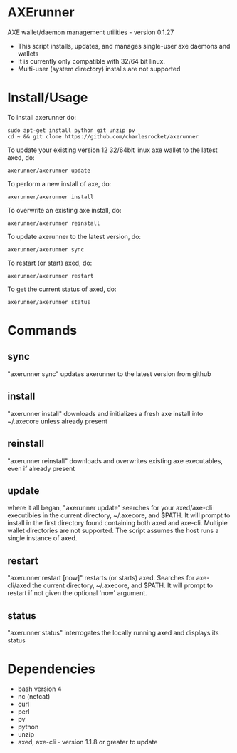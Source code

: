 # AXErunner

AXE wallet/daemon management utilities - version 0.1.27

* This script installs, updates, and manages single-user axe daemons and wallets
* It is currently only compatible with 32/64 bit linux.
* Multi-user (system directory) installs are not supported

# Install/Usage

To install axerunner do:

    sudo apt-get install python git unzip pv
    cd ~ && git clone https://github.com/charlesrocket/axerunner

To update your existing version 12 32/64bit linux axe wallet to the latest
axed, do:

    axerunner/axerunner update

To perform a new install of axe, do:

    axerunner/axerunner install

To overwrite an existing axe install, do:

    axerunner/axerunner reinstall

To update axerunner to the latest version, do:

    axerunner/axerunner sync

To restart (or start) axed, do:

    axerunner/axerunner restart

To get the current status of axed, do:

    axerunner/axerunner status


# Commands

## sync

"axerunner sync" updates axerunner to the latest version from github

## install

"axerunner install" downloads and initializes a fresh axe install into ~/.axecore
unless already present

## reinstall

"axerunner reinstall" downloads and overwrites existing axe executables, even if
already present

## update

where it all began, "axerunner update" searches for your axed/axe-cli
executibles in the current directory, ~/.axecore, and $PATH.  It will prompt
to install in the first directory found containing both axed and axe-cli.
Multiple wallet directories are not supported. The script assumes the host runs
a single instance of axed.

## restart

"axerunner restart [now]" restarts (or starts) axed. Searches for axe-cli/axed
the current directory, ~/.axecore, and $PATH. It will prompt to restart if not
given the optional 'now' argument.

## status

"axerunner status" interrogates the locally running axed and displays its status

# Dependencies

* bash version 4
* nc (netcat)
* curl
* perl
* pv
* python
* unzip
* axed, axe-cli - version 1.1.8 or greater to update
